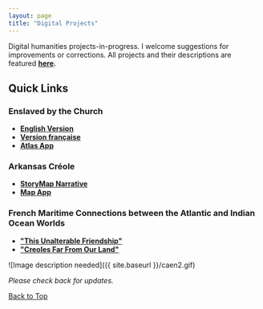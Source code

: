 ```yaml
---
layout: page
title: "Digital Projects"
---
```


Digital humanities projects-in-progress. I welcome suggestions for improvements or corrections. All projects and their descriptions are featured **[here](https://gislabualr.maps.arcgis.com/home/user.html?user=nmarvin1_GISandData).**

## Quick Links

### Enslaved by the Church
- **[English Version](https://storymaps.arcgis.com/stories/68ea1822adba48acadb2848f40b29048)**
- **[Version française](https://storymaps.arcgis.com/stories/08351cc5814c4d6e9d1672145575b422)**
- **[Atlas App](https://gisanddata.maps.arcgis.com/apps/instant/sidebar/index.html?appid=7c1ad0aa41d941c88cdb8ec027f40c50)**

### Arkansas Créole
- **[StoryMap Narrative](https://storymaps.arcgis.com/stories/f7eb9937a53846c4ab0f1f1812d24a7c)**
- **[Map App](https://gisanddata.maps.arcgis.com/apps/instant/sidebar/index.html?appid=7e0613a6a0074e8b9218f3595ea8f106)**

### French Maritime Connections between the Atlantic and Indian Ocean Worlds
- **["This Unalterable Friendship"](https://storymaps.arcgis.com/stories/5a50f7f5c7824506a3256a0e8b496dcf)**
- **["Creoles Far From Our Land"](https://storymaps.arcgis.com/stories/a4727bb429634c28a27c7b217e345419)**

![Image description needed]({{ site.baseurl }}/caen2.gif)

*Please check back for updates.*

[Back to Top](#)

